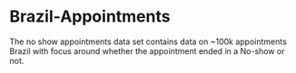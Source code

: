 # Brazil-Appointments
The no show appointments data set contains data on ~100k appointments Brazil with focus around whether the appointment ended in a No-show or not.
